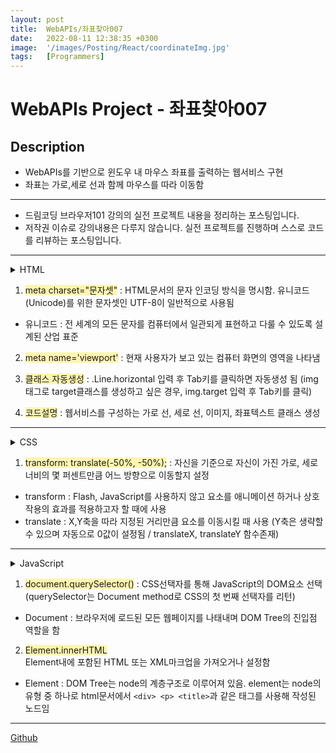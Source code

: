 ```yaml
---
layout: post
title:  WebAPIs/좌표찾아007
date:   2022-08-11 12:38:35 +0300
image:  '/images/Posting/React/coordinateImg.jpg'
tags:   [Programmers]
---
```


# WebAPIs Project - 좌표찾아007

## Description <br/>
* WebAPIs를 기반으로 윈도우 내 마우스 좌표를 출력하는 웹서비스 구현<br/>
* 좌표는 가로,세로 선과 함께 마우스를 따라 이동함<br/>

___

* 드림코딩 브라우저101 강의의 실전 프로젝트 내용을 정리하는 포스팅입니다.<br/>
* 저작권 이슈로 강의내용은 다루지 않습니다. 실전 프로젝트를 진행하며 스스로 코드를 리뷰하는 포스팅입니다.<br/>

___

<details>
<summary>HTML</summary>
<div markdown="1">

```HTML

<!DOCTYPE html>
<html lang="en">
  <head>
    <meta charset="UTF-8" />
    <meta name="viewport" content="width=device-width, initial-scale=1.0" />
    <title>Coordinates</title>
    <script src="main.js" defer></script>
    <link rel="stylesheet" href="style.css" />
  </head>
  <body>
    <body>
      <div class="Line horizontal"></div>
      <div class="Line vertical"></div>
      <img class="target" src="img/target.png" alt="target">
      <span class="tag">Temp</span>
  </body>
  </body>
</html>

```
</div>
</details>

1. <span style='background-color: #fff5b1'>meta charset="문자셋"</span> : HTML문서의 문자 인코딩 방식을 명시함. 유니코드(Unicode)를 위한 문자셋인 UTF-8이 일반적으로 사용됨 
* 유니코드 : 전 세계의 모든 문자를 컴퓨터에서 일관되게 표현하고 다룰 수 있도록 설계된 산업 표준

2. <span style='background-color: #fff5b1'>meta name='viewport'</span> : 현재 사용자가 보고 있는 컴퓨터 화면의 영역을 나타냄

3. <span style='background-color: #fff5b1'>클래스 자동생성</span> : .Line.horizontal 입력 후 Tab키를 클릭하면 자동생성 됨 (img태그로 target클래스를 생성하고 싶은 경우, img.target 입력 후 Tab키를 클릭)

4. <span style='background-color: #fff5b1'>코드설명</span> : 웹서비스를 구성하는 가로 선, 세로 선, 이미지, 좌표텍스트 클래스 생성


___


<details>
<summary>CSS</summary>
<div markdown="1">

```CSS

body {
    background-color: black;
}

.Line {
    position: absolute;
    background-color: white;
}

.horizontal {
    width: 100%;
    height: 1px;
    top: 50%;
}

.vertical {
    height: 100%;
    width: 1px;
    left: 50%;
}

.target {
    position: absolute;
    top: 50%;
    left: 50%;
    transform: translate(-50%, -50%);
}

.tag {
    color: white;
    position: absolute;
    top: 50%;
    left: 50%;
    font-size: 30px;
    transform: translate(20px, 20px);
}

```
</div>
</details>

1. <span style='background-color: #fff5b1'>transform: translate(-50%, -50%);</span> : 자신을 기준으로 자신이 가진 가로, 세로 너비의 몇 퍼센트만큼 어느 방향으로 이동할지 설정
* transform : Flash, JavaScript를 사용하지 않고 요소를 애니메이션 하거나 상호작용의 효과를 적용하고자 할 때에 사용</br>
* translate : X,Y축을 따라 지정된 거리만큼 요소를 이동시킬 때 사용 (Y축은 생략할 수 있으며 자동으로 0값이 설정됨 / translateX, translateY 함수존재)


___


<details>
<summary>JavaScript</summary>
<div markdown="1">

```JavaScript

const horizontal = document.querySelector('.horizontal');
const vertical = document.querySelector('.vertical');
const target = document.querySelector('.target');
const tag = document.querySelector('.tag');

document.addEventListener('mousemove', (event)=> {
    const x = event.clientX;
    const y = event.clientY;
    console.log(`${x} ${y}`);

    vertical.style.left = `${x}px`;
    horizontal.style.top = `${y}px`;
    target.style.left = `${x}px`;
    target.style.top = `${y}px`;
    tag.style.left = `${x}px`;
    tag.style.top = `${y}px`;
    tag.innerHTML = `${x}px, ${y}px`;
});

```

</div>
</details>

1. <span style='background-color: #fff5b1'>document.querySelector()</span> : CSS선택자를 통해 JavaScript의 DOM요소 선택 (querySelector는 Document method로 CSS의 첫 번째 선택자를 리턴)
* Document : 브라우저에 로드된 모든 웹페이지를 나태내며 DOM Tree의 진입점 역할을 함</br>

2. <span style='background-color: #fff5b1'>Element.innerHTML</span></br>
Element내에 포함된 HTML 또는 XML마크업을 가져오거나 설정함
* Element : DOM Tree는 node의 계층구조로 이루어져 있음. element는 node의 유형 중 하나로 html문서에서 ```<div> <p> <title>```과 같은 태그를 사용해 작성된 노드임

___

[Github](https://github.com/HongDaye71/WebAPIs_Coordinate/tree/main)








